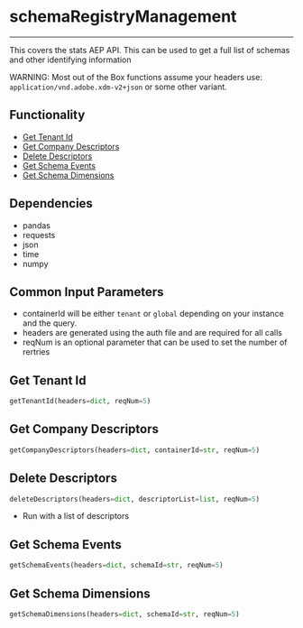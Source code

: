 # schemaRegistryManagement
-----------------------
This covers the stats AEP API. This can be used to get a full list of schemas and other identifying information

WARNING: Most out of the Box functions assume your headers use: `application/vnd.adobe.xdm-v2+json` or some other variant.

## Functionality
* [Get Tenant Id](https://github.com/jaytmii/py2AdobeDocs/blob/main/docs/schemaRegistryManagement.md#get-tenant-id)
* [Get Company Descriptors](https://github.com/jaytmii/py2AdobeDocs/blob/main/docs/schemaRegistryManagement.md#get-company-descriptors)
* [Delete Descriptors](https://github.com/jaytmii/py2AdobeDocs/blob/main/docs/schemaRegistryManagement.md#delete-descriptors)
* [Get Schema Events](https://github.com/jaytmii/py2AdobeDocs/blob/main/docs/schemaRegistryManagement.md#get-schema-events)
* [Get Schema Dimensions](https://github.com/jaytmii/py2AdobeDocs/blob/main/docs/schemaRegistryManagement.md#get-schema-dimensions)


## Dependencies
* pandas
* requests
* json
* time
* numpy

## Common Input Parameters
* containerId will be either `tenant` or `global` depending on your instance and the query.
* headers are generated using the auth file and are required for all calls
* reqNum is an optional parameter that can be used to set the number of rertries

## Get Tenant Id
```python
getTenantId(headers=dict, reqNum=5)
```

## Get Company Descriptors
```python
getCompanyDescriptors(headers=dict, containerId=str, reqNum=5)
```

## Delete Descriptors
```python
deleteDescriptors(headers=dict, descriptorList=list, reqNum=5)
```
* Run with a list of descriptors

## Get Schema Events
```python
getSchemaEvents(headers=dict, schemaId=str, reqNum=5)
```

## Get Schema Dimensions
```python
getSchemaDimensions(headers=dict, schemaId=str, reqNum=5)
```
